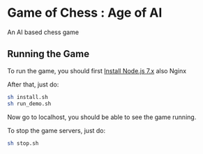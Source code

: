 Game of Chess : Age of AI
============================
An AI based chess game


## Running the Game
To run the game, you should first [Install Node.js 7.x](https://nodejs.org/en/)
also Nginx

After that, just do:

```sh
sh install.sh
sh run_demo.sh
```
Now go to localhost, you should be able to see the game running.

To stop the game servers, just do:
```sh
sh stop.sh
```
